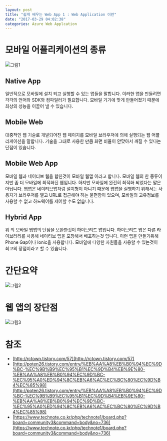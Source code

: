 ```yaml
---
layout: post
title: "쉽게 배우는 Web App 1 : Web Application 이란"
date: "2017-03-29 04:02:38"
categories: Azure Web Applcation
---
```

# 모바일 어플리케이션의 종류

![그림1](https://azureforbeginner.blob.core.windows.net/images/webapp3.png)

## Native App
일반적으로 모바일에 설치 되고 실행할 수 있는 앱들을 말합니다. 이러한 앱을 만들려면 각각의 언어와 SDK와 컴파일러가 필요합니다. 모바일 기기에 맞게 만들어졌기 때문에 최상의 성능을 이끌어 낼 수 있습니다.

## Mobile Web
대중적인 웹 기술로 개발되어진 웹 페이지를 모바일 브라우저에 의해 실행되는 웹 어플리케이션을 말합니다. 기술을 그대로 사용한 만큼 화면 비율이 안맞아서 깨질 수 있다는 단점이 있습니다.

## Mobile Web App
모바일 웹과 네이티브 웹을 합친것이 모바일 웹앱 이라고 합니다. 모바일 웹의 한 종류이지만 좀 더 모바일에 최적화된 웹입니다. 하지만 모바일에 완전히 최적화 되었다는 말은 아닙니다. 웹앱은 네이티브앱처럼 설치형이 아니기 때문에 웹앱을 실행하기 위해서는 사용자가 브라우저를 열고 URL로 접근해야 하는 불편함이 있으며, 모바일의 고유정보를 사용할 수 없고 하드웨어를 제어할 수도 없습니다.

## Hybrid App
위 의 모바일 웹앱의 단점을 보완한것이 하이브리드 앱입니다. 하이브리드 웹은 다른 라이브러리를 사용해 네이티브 앱을 포장해서 배포하는것 입니다. 이런 앱을 만들기위해 Phone Gap이나 Ionic을 사용합니다. 모바일에 다양한 자원들을 사용할 수 있는것이 최고의 장점이라고 할 수 있습니다.

# 간단요약
![그림2](https://azureforbeginner.blob.core.windows.net/images/webapp3.jpg)

# 웹 앱의 장단점
![그림3](https://azureforbeginner.blob.core.windows.net/images/webapp.jpg)

# 참조
* [http://rctown.tistory.com/57](http://rctown.tistory.com/57)
* [http://poten26.tistory.com/entry/%EB%AA%A8%EB%B0%94%EC%9D%BC-%EC%9B%B9%EC%95%B1%EC%9D%B4%EB%9E%80-%EB%AA%A8%EB%B0%94%EC%9D%BC-%EC%95%A0%ED%94%8C%EB%A6%AC%EC%BC%80%EC%9D%B4%EC%85%98](http://poten26.tistory.com/entry/%EB%AA%A8%EB%B0%94%EC%9D%BC-%EC%9B%B9%EC%95%B1%EC%9D%B4%EB%9E%80-%EB%AA%A8%EB%B0%94%EC%9D%BC-%EC%95%A0%ED%94%8C%EB%A6%AC%EC%BC%80%EC%9D%B4%EC%85%98)
* [https://www.technote.co.kr/php/technote1/board.php?board=community3&command=body&no=736](https://www.technote.co.kr/php/technote1/board.php?board=community3&command=body&no=736)
